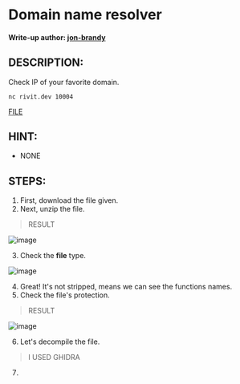 # Domain name resolver
#### Write-up author: [jon-brandy](https://github.com/jon-brandy)
## DESCRIPTION:
Check IP of your favorite domain.

`nc rivit.dev 10004`

[FILE](https://github.com/Bread-Yolk/ctflearnwu/blob/219c3f872ee92e567d29e124b0c63dbaf5d44da4/Assets/Binex/Domain%20name%20resolver/task.tar.gz)

## HINT:
- NONE
## STEPS:
1. First, download the file given.
2. Next, unzip the file.

> RESULT

![image](https://user-images.githubusercontent.com/70703371/195493644-7c9f57c3-5e8c-495c-bda4-83ef9b200ab2.png)


3. Check the **file** type.

![image](https://user-images.githubusercontent.com/70703371/195493684-aa4d681e-dbfb-4f81-bedf-b9ff9e548f6e.png)


4. Great! It's not stripped, means we can see the functions names.
5. Check the file's protection.

> RESULT

![image](https://user-images.githubusercontent.com/70703371/195493789-8f18b3cc-d503-468f-bfc9-f639cd20696b.png)


6. Let's decompile the file.

> I USED GHIDRA




7. 

